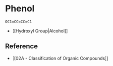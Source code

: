# Phenol

```smiles
OC1=CC=CC=C1
```

- [[Hydroxyl Group|Alcohol]]

## Reference

- [[02A - Classification of Organic Compounds]]
